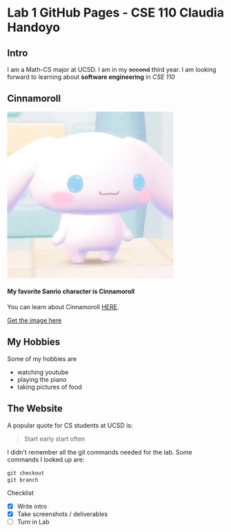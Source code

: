 # Lab 1 GitHub Pages - CSE 110 Claudia Handoyo

## Intro 

I am a Math-CS major at UCSD. I am in my ~~second~~ third year.
I am looking forward to learning about **software engineering** in *CSE 110*


## Cinnamoroll

<img src="cinnamoroll.jpeg"><br>

#### My favorite Sanrio character is Cinnamoroll

You can learn about Cinnamoroll [HERE](https://www.sanrio.com/collections/cinnamoroll).

[Get the image here](cinnamoroll.jpeg)


## My Hobbies

Some of my hobbies are
- watching youtube
- playing the piano
- taking pictures of food


## The Website

A popular quote for CS students at UCSD is:
> Start early start often


I didn't remember all the git commands needed for the lab.
Some commands I looked up are:
```
git checkout 
git branch
```

Checklist
- [x] Write intro
- [x] Take screenshots / deliverables
- [ ] Turn in Lab
